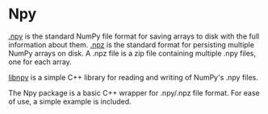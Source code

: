 # Npy
[.npy](https://numpy.org/devdocs/reference/generated/numpy.lib.format.html) is the standard NumPy file format for saving arrays to disk with the full information about them. [.npz](https://numpy.org/devdocs/reference/generated/numpy.lib.format.html) is the standard format for persisting multiple NumPy arrays on disk. A .npz file is a zip file containing multiple .npy files, one for each array.

[libnpy](https://github.com/llohse/libnpy) is a simple C++ library for reading and writing of NumPy's .npy files.

The Npy package is a basic C++ wrapper for .npy/.npz file format. For ease of use, a simple example is included.
